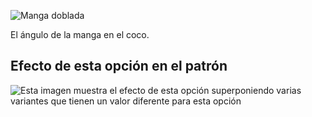 ![Manga doblada](./sleevebend.svg)

El ángulo de la manga en el coco.

## Efecto de esta opción en el patrón

![Esta imagen muestra el efecto de esta opción superponiendo varias variantes que tienen un valor diferente para esta opción](carlita_sleevebend_sample.svg "Efecto de esta opción en el patrón")
